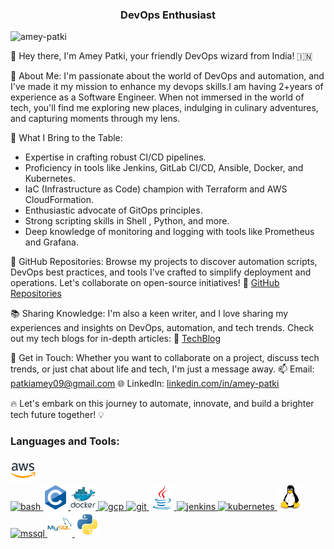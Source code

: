 <h3 align="center">DevOps Enthusiast</h3>
<p align="left"> <img src="https://komarev.com/ghpvc/?username=amey-patki&label=Profile%20views&color=0e75b6&style=flat" alt="amey-patki" /> </p>

👋 Hey there, I'm Amey Patki, your friendly DevOps wizard from India! 🇮🇳

🚀 About Me:
I'm passionate about the world of DevOps and automation, and I've made it my mission to enhance my devops skills.I am having 2+years of experience as a Software Engineer. When not immersed in the world of tech, you'll find me exploring new places, indulging in culinary adventures, and capturing moments through my lens.


💼 What I Bring to the Table:
- Expertise in crafting robust CI/CD pipelines.
- Proficiency in tools like Jenkins, GitLab CI/CD, Ansible, Docker, and Kubernetes.
- IaC (Infrastructure as Code) champion with Terraform and AWS CloudFormation.
- Enthusiastic advocate of GitOps principles.
- Strong scripting skills in Shell , Python, and more.
- Deep knowledge of monitoring and logging with tools like Prometheus and Grafana.

🌟 GitHub Repositories:
Browse my projects to discover automation scripts, DevOps best practices, and tools I've crafted to simplify deployment and operations. Let's collaborate on open-source initiatives!
🔗 [GitHub Repositories](https://github.com/amey-patki)

📚 Sharing Knowledge:
I'm also a keen writer, and I love sharing my experiences and insights on DevOps, automation, and tech trends. Check out my tech blogs for in-depth articles:
🔗 [TechBlog](https://medium.com/@amey-patki)

📧 Get in Touch:
Whether you want to collaborate on a project, discuss tech trends, or just chat about life and tech, I'm just a message away.
📫 Email: patkiamey09@gmail.com
🌐 LinkedIn: [linkedin.com/in/amey-patki](https://www.linkedin.com/in/amey-patki)

🔥 Let's embark on this journey to automate, innovate, and build a brighter tech future together! 💡

<h3 align="left">Languages and Tools:</h3>
<p align="left"> <a href="https://aws.amazon.com" target="_blank" rel="noreferrer"> <img src="https://raw.githubusercontent.com/devicons/devicon/master/icons/amazonwebservices/amazonwebservices-original-wordmark.svg" alt="aws" width="40" height="40"/> </a> <br> <a href="https://www.gnu.org/software/bash/" target="_blank" rel="noreferrer"> <img src="https://www.vectorlogo.zone/logos/gnu_bash/gnu_bash-icon.svg" alt="bash" width="40" height="40"/> </a> <a href="https://www.cprogramming.com/" target="_blank" rel="noreferrer"> <img src="https://raw.githubusercontent.com/devicons/devicon/master/icons/c/c-original.svg" alt="c" width="40" height="40"/> </a> <a href="https://www.docker.com/" target="_blank" rel="noreferrer"> <img src="https://raw.githubusercontent.com/devicons/devicon/master/icons/docker/docker-original-wordmark.svg" alt="docker" width="40" height="40"/> </a> <a href="https://cloud.google.com" target="_blank" rel="noreferrer"> <img src="https://www.vectorlogo.zone/logos/google_cloud/google_cloud-icon.svg" alt="gcp" width="40" height="40"/> </a> <a href="https://git-scm.com/" target="_blank" rel="noreferrer"> <img src="https://www.vectorlogo.zone/logos/git-scm/git-scm-icon.svg" alt="git" width="40" height="40"/> </a> <a href="https://www.java.com" target="_blank" rel="noreferrer"> <img src="https://raw.githubusercontent.com/devicons/devicon/master/icons/java/java-original.svg" alt="java" width="40" height="40"/> </a> <a href="https://www.jenkins.io" target="_blank" rel="noreferrer"> <img src="https://www.vectorlogo.zone/logos/jenkins/jenkins-icon.svg" alt="jenkins" width="40" height="40"/> </a> <a href="https://kubernetes.io" target="_blank" rel="noreferrer"> <img src="https://www.vectorlogo.zone/logos/kubernetes/kubernetes-icon.svg" alt="kubernetes" width="40" height="40"/> </a> <a href="https://www.linux.org/" target="_blank" rel="noreferrer"> <img src="https://raw.githubusercontent.com/devicons/devicon/master/icons/linux/linux-original.svg" alt="linux" width="40" height="40"/> </a> <a href="https://www.microsoft.com/en-us/sql-server" target="_blank" rel="noreferrer"> <img src="https://www.svgrepo.com/show/303229/microsoft-sql-server-logo.svg" alt="mssql" width="40" height="40"/> </a> <a href="https://www.mysql.com/" target="_blank" rel="noreferrer"> <img src="https://raw.githubusercontent.com/devicons/devicon/master/icons/mysql/mysql-original-wordmark.svg" alt="mysql" width="40" height="40"/> </a> <a href="https://www.python.org" target="_blank" rel="noreferrer"> <img src="https://raw.githubusercontent.com/devicons/devicon/master/icons/python/python-original.svg" alt="python" width="40" height="40"/> </a> </p>



